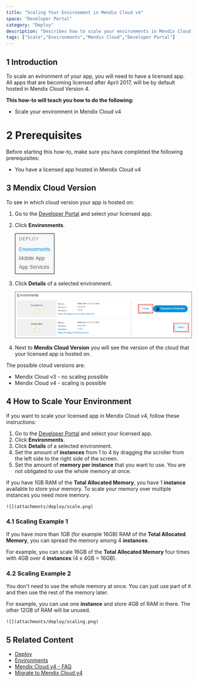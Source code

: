 ```yaml
---
title: "Scaling Your Environment in Mendix Cloud v4"
space: "Developer Portal"
category: "Deploy"
description: "Describes how to scale your environments in Mendix Cloud v4."
tags: ["Scale","Environments","Mendix Cloud","Developer Portal"]
---
```


## 1 Introduction

To scale an evironment of your app, you will need to have a licensed app. All apps that are becoming licensed after April 2017, will be by default hosted in Mendix Cloud Version 4.

**This how-to will teach you how to do the following:**

* Scale your environment in Mendix Cloud v4

# 2 Prerequisites

Before starting this how-to, make sure you have completed the following prerequisites:

* You have a licensed app hosted in Mendix Cloud v4

## 3 Mendix Cloud Version

To see in which cloud version your app is hosted on:

1. Go to the [Developer Portal](http://home.mendix.com) and select your licensed app.
2. Click **Environments**.

    ![](attachments/deploy/deploy.png)

3. Click **Details** of a selected environment.

    ![](attachments/deploy/environment-details.png)

4. Next to **Mendix Cloud Version** you will see the version of the cloud that your licensed app is hosted on.

The possible cloud versions are:

*   Mendix Cloud v3 - no scaling possible
*   Mendix Cloud v4 - scaling is possible

## 4 How to Scale Your Environment

If you want to scale your licensed app in Mendix Cloud v4, follow these instructions:

1. Go to the [Developer Portal](http://home.mendix.com) and select your licensed app.
2. Click **Environments**.
3. Click **Details** of a selected environment.
4. Set the amount of **instances** from 1 to 4 by dragging the scroller from the left side to the right side of the screen.
5. Set the amount of **memory per instance** that you want to use. You are not obligated to use the whole memory at once.

If you have 1GB RAM of the **Total Allocated Memory**, you have 1 **instance** available to store your memory. 
To scale your memory over multiple instances you need more memory.

    ![](attachments/deploy/scale.png) 

### 4.1 Scaling Example 1

If you have more than 1GB (for example 16GB) RAM of the **Total Allocated Memory**, you can spread the memory among 4 **instances**. 

For example, you can scale 16GB of the **Total Allocated Memory** four times with 4GB over 4 **instances** (4 x 4GB = 16GB).

### 4.2 Scaling Example 2

You don't need to use the whole memory at once. You can just use part of it and then use the rest of the memory later.

For example, you can use one **instance** and store 4GB of RAM in there. The other 12GB of RAM will be unused.

    ![](attachments/deploy/scaling.png)


## 5 Related Content

* [Deploy](/developerportal/deploy)
* [Environments](/developerportal/deploy/environments)
* [Mendix Cloud v4 - FAQ](/howtogeneral/mendixcloud/mxcloudv4)
* [Migrate to Mendix Cloud v4](/developerportal/howto/migrating-to-v4)
